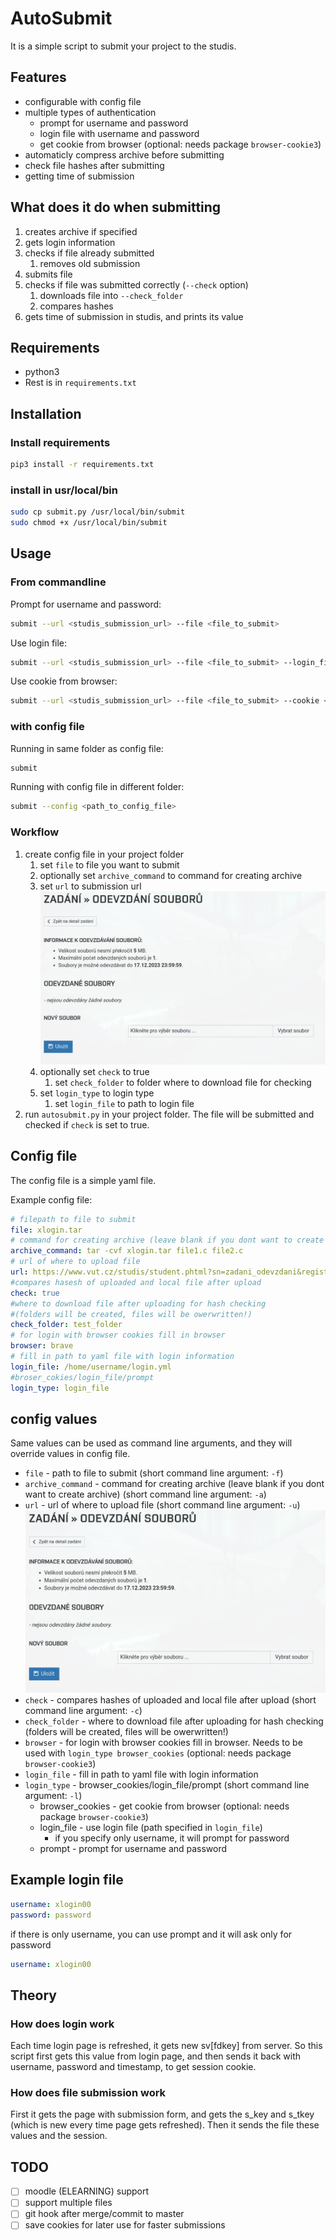 
# AutoSubmit

It is a simple script to submit your project to the studis.

## Features

- configurable with config file
- multiple types of authentication
  - prompt for username and password
  - login file with username and password
  - get cookie from browser (optional: needs package `browser-cookie3`)
- automaticly compress archive before submitting
- check file hashes after submitting
- getting time of submission

## What does it do when submitting

1. creates archive if specified
2. gets login information
3. checks if file already submitted
   1. removes old submission
4. submits file
5. checks if file was submitted correctly (`--check` option)
   1. downloads file into `--check_folder`
   2. compares hashes
6. gets time of submission in studis, and prints its value

## Requirements

- python3
- Rest is in `requirements.txt`

## Installation

### Install requirements

```bash
pip3 install -r requirements.txt
```

### install in usr/local/bin

```bash
sudo cp submit.py /usr/local/bin/submit
sudo chmod +x /usr/local/bin/submit
```

## Usage

### From commandline

Prompt for username and password:

```bash
submit --url <studis_submission_url> --file <file_to_submit>
```

Use login file:

```bash
submit --url <studis_submission_url> --file <file_to_submit> --login_file <login_file>
```

Use cookie from browser:

```bash
submit --url <studis_submission_url> --file <file_to_submit> --cookie <cookie_name>
```

### with config file

Running in same folder as config file:

```bash
submit
```

Running with config file in different folder:

```bash
submit --config <path_to_config_file>
```

### Workflow

1. create config file in your project folder
   1. set `file` to file you want to submit
   2. optionally set `archive_command` to command for creating archive
   3. set `url` to submission url ![submit_page](./docs/img/submit_page.png)
   4. optionally set `check` to true
      1. set `check_folder` to folder where to download file for checking
   5. set `login_type` to login type
      1. set `login_file` to path to login file
2. run `autosubmit.py` in your project folder. The file will be submitted and checked if `check` is set to true.

## Config file

The config file is a simple yaml file.

Example config file:

```yaml
# filepath to file to submit
file: xlogin.tar
# command for creating archive (leave blank if you dont want to create archive)
archive_command: tar -cvf xlogin.tar file1.c file2.c
# url of where to upload file
url: https://www.vut.cz/studis/student.phtml?sn=zadani_odevzdani&registrace_zadani_id=971964&apid=268279
#compares hasesh of uploaded and local file after upload
check: true
#where to download file after uploading for hash checking
#(folders will be created, files will be owerwritten!)
check_folder: test_folder
# for login with browser cookies fill in browser
browser: brave
# fill in path to yaml file with login information
login_file: /home/username/login.yml
#broser_cokies/login_file/prompt
login_type: login_file
```

## config values

Same values can be used as command line arguments, and they will override values in config file.

- `file` - path to file to submit (short command line argument: `-f`)
- `archive_command` - command for creating archive (leave blank if you dont want to create archive) (short command line argument: `-a`)
- `url` - url of where to upload file (short command line argument: `-u`) ![submit_page](./docs/img/submit_page.png)
- `check` - compares hashes of uploaded and local file after upload (short command line argument: `-c`)
- `check_folder` - where to download file after uploading for hash checking (folders will be created, files will be owerwritten!)
- `browser` - for login with browser cookies fill in browser. Needs to be used with `login_type browser_cookies` (optional: needs package `browser-cookie3`)
- `login_file` - fill in path to yaml file with login information
- `login_type` - browser_cookies/login_file/prompt (short command line argument: `-l`)
  - browser_cookies - get cookie from browser (optional: needs package `browser-cookie3`)
  - login_file - use login file (path specified in `login_file`)
    - if you specify only username, it will prompt for password
  - prompt - prompt for username and password

## Example login file

```yaml
username: xlogin00
password: password
```

if there is only username, you can use prompt and it will ask only for password

```yaml
username: xlogin00
```

## Theory

### How does login work

Each time login page is refreshed, it gets new sv[fdkey] from server. So this script first gets this value from login page, and then sends it back with username, password and timestamp, to get session cookie.

### How does file submission work

First it gets the page with submission form, and gets the s_key and s_tkey (which is new every time page gets refreshed). Then it sends the file these values and the session.

## TODO

- [ ] moodle (ELEARNING) support
- [ ] support multiple files
- [ ] git hook after merge/commit to master
- [ ] save cookies for later use for faster submissions
